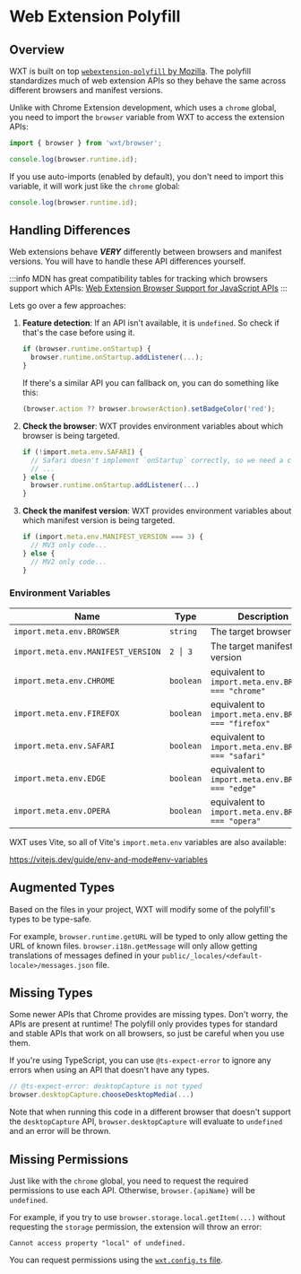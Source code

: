 # Web Extension Polyfill

## Overview

WXT is built on top [`webextension-polyfill` by Mozilla](https://www.npmjs.com/package/webextension-polyfill). The polyfill standardizes much of web extension APIs so they behave the same across different browsers and manifest versions.

Unlike with Chrome Extension development, which uses a `chrome` global, you need to import the `browser` variable from WXT to access the extension APIs:

```ts
import { browser } from 'wxt/browser';

console.log(browser.runtime.id);
```

If you use auto-imports (enabled by default), you don't need to import this variable, it will work just like the `chrome` global:

```ts
console.log(browser.runtime.id);
```

## Handling Differences

Web extensions behave **_VERY_** differently between browsers and manifest versions. You will have to handle these API differences yourself.

:::info
MDN has great compatibility tables for tracking which browsers support which APIs: [Web Extension Browser Support for JavaScript APIs](https://developer.mozilla.org/en-US/docs/Mozilla/Add-ons/WebExtensions/Browser_support_for_JavaScript_APIs)
:::

Lets go over a few approaches:

1. **Feature detection**: If an API isn't available, it is `undefined`. So check if that's the case before using it.

   ```ts
   if (browser.runtime.onStartup) {
     browser.runtime.onStartup.addListener(...);
   }
   ```

   If there's a similar API you can fallback on, you can do something like this:

   ```ts
   (browser.action ?? browser.browserAction).setBadgeColor('red');
   ```

2. **Check the browser**: WXT provides environment variables about which browser is being targeted.
   ```ts
   if (!import.meta.env.SAFARI) {
     // Safari doesn't implement `onStartup` correctly, so we need a custom solution
     // ...
   } else {
     browser.runtime.onStartup.addListener(...)
   }
   ```
3. **Check the manifest version**: WXT provides environment variables about which manifest version is being targeted.
   ```ts
   if (import.meta.env.MANIFEST_VERSION === 3) {
     // MV3 only code...
   } else {
     // MV2 only code...
   }
   ```

### Environment Variables

| Name                               | Type      | Description                                           |
| ---------------------------------- | --------- | ----------------------------------------------------- |
| `import.meta.env.BROWSER`          | `string`  | The target browser                                    |
| `import.meta.env.MANIFEST_VERSION` | `2 │ 3`   | The target manifest version                           |
| `import.meta.env.CHROME`           | `boolean` | equivalent to `import.meta.env.BROWSER === "chrome"`  |
| `import.meta.env.FIREFOX`          | `boolean` | equivalent to `import.meta.env.BROWSER === "firefox"` |
| `import.meta.env.SAFARI`           | `boolean` | equivalent to `import.meta.env.BROWSER === "safari"`  |
| `import.meta.env.EDGE`             | `boolean` | equivalent to `import.meta.env.BROWSER === "edge"`    |
| `import.meta.env.OPERA`            | `boolean` | equivalent to `import.meta.env.BROWSER === "opera"`   |

WXT uses Vite, so all of Vite's `import.meta.env` variables are also available:

<https://vitejs.dev/guide/env-and-mode#env-variables>

## Augmented Types

Based on the files in your project, WXT will modify some of the polyfill's types to be type-safe.

For example, `browser.runtime.getURL` will be typed to only allow getting the URL of known files. `browser.i18n.getMessage` will only allow getting translations of messages defined in your `public/_locales/<default-locale>/messages.json` file.

## Missing Types

Some newer APIs that Chrome provides are missing types. Don't worry, the APIs are present at runtime! The polyfill only provides types for standard and stable APIs that work on all browsers, so just be careful when you use them.

If you're using TypeScript, you can use `@ts-expect-error` to ignore any errors when using an API that doesn't have any types.

```ts
// @ts-expect-error: desktopCapture is not typed
browser.desktopCapture.chooseDesktopMedia(...)
```

Note that when running this code in a different browser that doesn't support the `desktopCapture` API, `browser.desktopCapture` will evaluate to `undefined` and an error will be thrown.

## Missing Permissions

Just like with the `chrome` global, you need to request the required permissions to use each API. Otherwise, `browser.{apiName}` will be `undefined`.

For example, if you try to use `browser.storage.local.getItem(...)` without requesting the `storage` permission, the extension will throw an error:

```
Cannot access property "local" of undefined.
```

You can request permissions using the [`wxt.config.ts` file](/guide/directory-structure/wxt-config#permissions).
